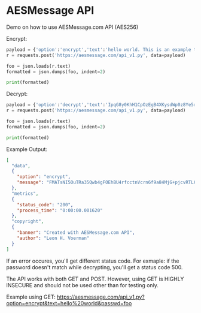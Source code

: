 # AESMessage API
Demo on how to use AESMessage.com API (AES256)

Encrypt:
```Python
payload = {'option':'encrypt','text':'hello world. This is an example text', 'passwd':"helloworld"}
r = requests.post('https://aesmessage.com/api_v1.py', data=payload)

foo = json.loads(r.text)
formatted = json.dumps(foo, indent=2)

print(formatted)
```

Decrypt:
```Python
payload = {'option':'decrypt','text':'IpqG8y0KhH1CpOzEgB4XKysdWp0z8Ye5rTgaImc/3WqLWEmWElMAYGTT5nSFDlI5laWyauPMmyVTwTDPGmwbpQ==', 'passwd':"helloworld"}
r = requests.post('https://aesmessage.com/api_v1.py', data=payload)

foo = json.loads(r.text)
formatted = json.dumps(foo, indent=2)

print(formatted)
```
Example Output:
```json
[
  "data",
  {
    "option": "encrypt",
    "message": "FMATsNI5OuTRa35Qwb4gFOEhBU4rfcctnVcrn6f9a84MjG+pjcvRTL69vCD/7JjpDWi341Rc7TB3mNQJsc9XOw=="
  },
  "metrics",
  {
    "status_code": "200",
    "process_time": "0:00:00.001620"
  },
  "copyright",
  {
    "banner": "Created with AESMessage.com API",
    "author": "Leon H. Voerman"
  }
]
 ```

 If an error occures, you'll get different status code. For exmaple: if the password doesn't match while decrypting, you'll get a status code 500.
 
 The API works with both GET and POST. However, using GET is HIGHLY INSECURE and should not be used other than for testing only.
 
 Example using GET: <https://aesmessage.com/api_v1.py?option=encrypt&text=hello%20world&passwd=foo>
